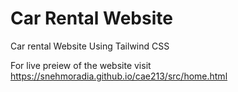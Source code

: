 # Car Rental Website
Car rental Website Using Tailwind CSS 

For live preiew of the website visit https://snehmoradia.github.io/cae213/src/home.html
